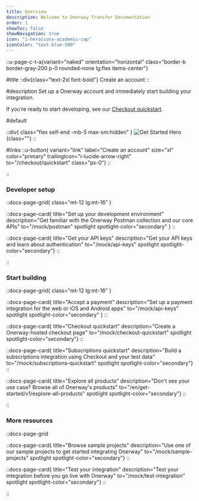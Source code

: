 ```yaml
---
title: Overview
description: Welcome to Onerway Transfer Documentation
order: 1
showToc: false
showNavigation: true
icon: "i-heroicons-academic-cap"
iconColor: "text-blue-500"
---
```


::u-page-c-t-a{variant="naked" orientation="horizontal" class="border-b border-gray-200 p-0 rounded-none lg:flex items-center"}

#title
  ::div{class="text-2xl font-bold"}
  Create an account
  ::

#description
Set up a Onerway account and immediately start building your integration.

If you’re ready to start developing, see our [Checkout quickstart](/checkout/quickstart).

#default

  ::div{ class="flex self-end -mb-5 max-sm:hidden" }
  ![Get Started Hero](https://b.stripecdn.com/docs-statics-srv/assets/get-started-hero.df33114d2906584b94ad36e4e2588d16.png){class=""}
  ::

#links
  ::u-button{ variant="link" label="Create an account" size="xl" color="primary" trailingIcon="i-lucide-arrow-right" to="/checkout/quickstart" class="px-0"}
  ::

::

### Developer setup

::docs-page-grid{ class="mt-12 lg:mt-16" }

::docs-page-card{ title="Set up your development environment" description="Get familiar with the Onerway Postman collection and our core APIs" to="/mock/postman" spotlight spotlight-color="secondary" }
::

::docs-page-card{ title="Get your API keys" description="Get your API keys and learn about authentication" to="/mock/api-keys" spotlight spotlight-color="secondary"}
::

::

### Start building

::docs-page-grid{ class="mt-12 lg:mt-16" }

::docs-page-card{ title="Accept a payment" description="Set up a payment integration for the web or iOS and Android apps" to="/mock/api-keys" spotlight spotlight-color="secondary" }
::

::docs-page-card{ title="Checkout quickstart" description="Create a Onerway-hosted checkout page" to="/mock/checkout-quickstart" spotlight spotlight-color="secondary"}
::

::docs-page-card{ title="Subscriptions quickstart" description="Build a subscriptions integration using Checkout and your test data" to="/mock/subscriptions-quickstart" spotlight spotlight-color="secondary"}
::

::docs-page-card{ title="Explore all products" description="Don't see your use case? Browse all of Onerway's products" to="/en/get-started/v1/explore-all-products" spotlight spotlight-color="secondary"}
::

::

### More resources

::docs-page-grid

::docs-page-card{ title="Browse sample projects" description="Use one of our sample projects to get started integrating Onerway" to="/mock/sample-projects" spotlight spotlight-color="secondary"}
::

::docs-page-card{ title="Test your integration" description="Test your integration before you go live with Onerway" to="/mock/test-integration" spotlight spotlight-color="secondary"}
::

::